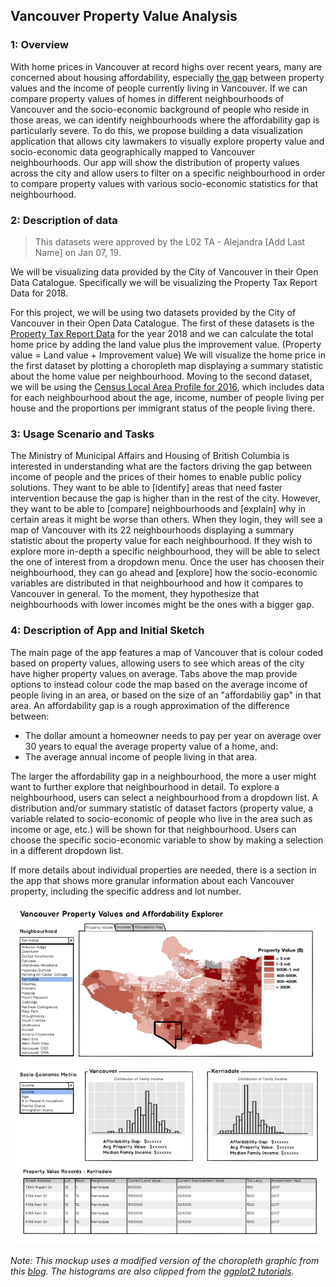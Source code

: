 ## Vancouver Property Value Analysis

### 1: Overview

With home prices in Vancouver at record highs over recent years, many are concerned about housing affordability, especially [the gap](https://globalnews.ca/news/4444324/metro-vancouver-home-prices-incomes/) between property values and the income of people currently living in Vancouver. If we can compare property values of homes in different neighbourhoods of Vancouver and the socio-economic background of people who reside in those areas, we can identify neighbourhoods where the affordability gap is particularly severe. To do this, we propose building a data visualization application that allows city lawmakers to visually explore property value and socio-economic data geographically mapped to Vancouver neighbourhoods. Our app will show the distribution of property values across the city and allow users to filter on a specific neighbourhood in order to compare property values with various socio-economic statistics for that neighbourhood.

### 2: Description of data
> This datasets were approved by the L02 TA - Alejandra [Add Last Name] on Jan 07, 19. 

We will be visualizing data provided by the City of Vancouver in their Open Data Catalogue. Specifically we will be visualizing the Property Tax Report Data for 2018. 

For this project, we will be using two datasets provided by the City of Vancouver in their Open Data Catalogue. The first of these datasets is the [Property Tax Report Data](https://data.vancouver.ca/datacatalogue/propertyTax.htm) for the year 2018 and we can calculate the total home price by adding the land value plus the improvement value. (Property value = Land value + Improvement value) We will visualize the home price in the first dataset by plotting a choropleth map displaying a summary statistic about the home value per neighbourhood. Moving to the second dataset, we will be using the [Census Local Area Profile for 2016](https://data.vancouver.ca/datacatalogue/censusLocalAreaProfiles2016.htm), which includes data for each neighbourhood about the age, income, number of people living per house and the proportions per immigrant status of the people living there.


### 3: Usage Scenario and Tasks

The Ministry of Municipal Affairs and Housing of British Columbia is interested in understanding what are the factors
driving the gap between income of people and the prices of their homes to enable public policy solutions. They want to be
able to [identify] areas that need faster intervention because the gap is higher than in the rest of the city. However, they
want to be able to [compare] neighbourhoods and [explain] why in certain areas it might be worse than others. When they
login, they will see a map of Vancouver with its 22 neighbourhoods displaying a summary statistic about the property value
for each neighbourhood. If they wish to explore more in-depth a specific neighbourhood, they will be able to select the one
of interest from a dropdown menu. Once the user has choosen their neighbourhood, they can go ahead and [explore] how the
socio-economic variables are distributed in that neighbourhood and how it compares to Vancouver in general.  To the moment,
they hypothesize that neighbourhoods with lower incomes might be the ones with a bigger gap.


### 4: Description of App and Initial Sketch

The main page of the app features a map of Vancouver that is colour coded based on property values, allowing users to see which areas of the city have higher property values on average. Tabs above the map provide options to instead colour code the map based on the average income of people living in an area, or based on the size of an "affordabiliy gap" in that area. An affordability gap is a rough approximation of the difference between:

* The dollar amount a homeowner needs to pay per year on average over 30 years to equal the average property value of a home, and:
* The average annual income of people living in that area.

The larger the affordability gap in a neighbourhood, the more a user might want to further explore that neighbourhood in detail. To explore a neighbourhood, users can select a neighbourhood from a dropdown list. A distribution and/or summary statistic of dataset factors (property value, a variable related to socio-economic of people who live in the area such as income or age, etc.) will be shown for that neighbourhood. Users can choose the specific socio-economic variable to show by making a selection in a different dropdown list.

If more details about individual properties are needed, there is a section in the app that shows more granular information about each Vancouver property, including the specific address and lot number.

![](mockup.png)

_Note: This mockup uses a modified version of the choropleth graphic from this [blog](http://blogs.ubc.ca/katerynabaranovasgis/cartography/). The histograms are also clipped from the [ggplot2 tutorials](http://www.sthda.com/english/wiki/ggplot2-histogram-plot-quick-start-guide-r-software-and-data-visualization)._
